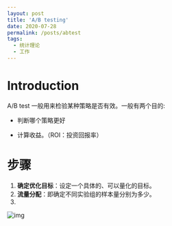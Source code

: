 ```yaml
---
layout: post
title: 'A/B testing'
date: 2020-07-28
permalink: /posts/abtest
tags:
  - 统计理论
  - 工作
---
```


# Introduction

A/B test 一般用来检验某种策略是否有效。一般有两个目的:

- 判断哪个策略更好

- 计算收益。（ROI：投资回报率）



# 步骤

1. **确定优化目标**：设定一个具体的、可以量化的目标。
2. **流量分配**：即确定不同实验组的样本量分别为多少。
3. 







![img](/Users/didi/Desktop/My/blog/wj19816.github.io/images/abtest.jpg)

